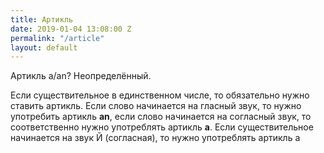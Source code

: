 ```yaml
---
title: Артикль
date: 2019-01-04 13:08:00 Z
permalink: "/article"
layout: default
---
```


Артикль a/an? Неопределённый. 

Если существительное в единственном числе, то обязательно нужно ставить артикль. Если слово начинается на гласный звук, то нужно употребить артикль **an**, если слово начинается на согласный звук, то соответственно нужно употреблять артикль **a**. Если существительное начинается на звук Й (согласная), то нужно употреблять артикль a